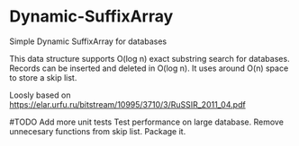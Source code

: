 # Dynamic-SuffixArray
Simple Dynamic SuffixArray for databases

This data structure supports O(log n) exact substring search for databases. Records can be inserted and deleted in O(log n).
It uses around O(n) space to store a skip list.

Loosly based on https://elar.urfu.ru/bitstream/10995/3710/3/RuSSIR_2011_04.pdf

#TODO
Add more unit tests
Test performance on large database.
Remove unnecesary functions from skip list.
Package it.
